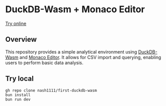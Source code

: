 # DuckDB-Wasm + Monaco Editor
[Try online](https://first-duckdb-wasm.pages.dev/)

## Overview
This repository provides a simple analytical environment using [DuckDB-Wasm](https://github.com/duckdb/duckdb-wasm) and [Monaco Editor](https://github.com/microsoft/monaco-editor). It allows for CSV import and querying, enabling users to perform basic data analysis.

## Try local
```
gh repo clone nash1111/first-duckdb-wasm
bun install
bun run dev
```